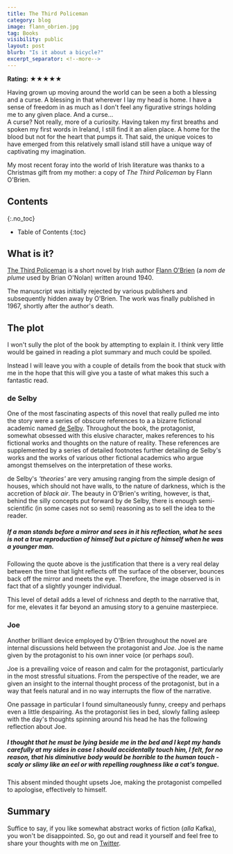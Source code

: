 ```yaml
---
title: The Third Policeman
category: blog
image: flann_obrien.jpg
tag: Books
visibility: public
layout: post
blurb: "Is it about a bicycle?"
excerpt_separator: <!--more-->
---
```


**Rating:** ★★★★★

Having grown up moving around the world can be seen a both a blessing and a curse. A blessing in that wherever I lay my head is home. I have a sense of freedom in as much as I don't feel any figurative strings holding me to any given place. And a curse...  
A curse? Not really, more of a curiosity. Having taken my first breaths and spoken my first words in Ireland, I still find it an alien place. A home for the blood but not for the heart that pumps it. That said, the unique voices to have emerged from this relatively small island still have a unique way of captivating my imagination.

My most recent foray into the world of Irish literature was thanks to a Christmas gift from my mother: a copy of *The Third Policeman* by Flann O'Brien.

## Contents
{:.no_toc}

* Table of Contents
{:toc}

## What is it?

[The Third Policeman](https://en.wikipedia.org/wiki/The_Third_Policeman) is a short novel by Irish author [Flann O'Brien](https://en.wikipedia.org/wiki/Flann_O%27Brien) (a *nom de plume* used by Brian O'Nolan) written around 1940.

The manuscript was initially rejected by various publishers and subsequently hidden away by O'Brien. The work was finally published in 1967, shortly after the author's death.

## The plot

I won't sully the plot of the book by attempting to explain it. I think very little would be gained in reading a plot summary and much could be spoiled.

Instead I will leave you with a couple of details from the book that stuck with me in the hope that this will give you a taste of what makes this such a fantastic read.

### de Selby

One of the most fascinating aspects of this novel that really pulled me into the story were a series of obscure references to a a bizarre fictional academic named [de Selby](https://en.wikipedia.org/wiki/De_Selby). Throughout the book, the protagonist, somewhat obsessed with this elusive character, makes references to his fictional works and thoughts on the nature of reality. These references are supplemented by a series of detailed footnotes further detailing de Selby's works and the works of various other fictional academics who argue amongst themselves on the interpretation of these works.

de Selby's *'theories'* are very amusing ranging from the simple design of houses, which should not have walls, to the nature of darkness, which is the accretion of *black air*. The beauty in O'Brien's writing, however, is that, behind the silly concepts put forward by de Selby, there is enough semi-scientific (in some cases not so semi) reasoning as to sell the idea to the reader.

##### If a man stands before a mirror and sees in it his reflection, what he sees is not a true reproduction of himself but a picture of himself when he was a younger man.

Following the quote above is the justification that there is a very real delay between the time that light reflects off the surface of the observer, bounces back off the mirror and meets the eye. Therefore, the image observed is in fact that of a slightly younger individual.

This level of detail adds a level of richness and depth to the narrative that, for me, elevates it far beyond an amusing story to a genuine masterpiece.

### Joe

Another brilliant device employed by O'Brien throughout the novel are internal discussions held between the protagonist and *Joe*. Joe is the name given by the protagonist to his own inner voice (or perhaps *soul*).

Joe is a prevailing voice of reason and calm for the protagonist, particularly in the most stressful situations. From the perspective of the reader, we are given an insight to the internal thought process of the protagonist, but in a way that feels natural and in no way interrupts the flow of the narrative.

One passage in particular I found simultaneously funny, creepy and perhaps even a little despairing. As the protagonist lies in bed, slowly falling asleep with the day's thoughts spinning around his head he has the following reflection about Joe.

##### I thought that he must be lying beside me in the bed and I kept my hands carefully at my sides in case I should accidentally touch him, I felt, for no reason, that his diminutive body would be horrible to the human touch - scaly or slimy like an eel or with repelling roughness like a cat's tongue.

This absent minded thought upsets Joe, making the protagonist compelled to apologise, effectively to himself.

## Summary

Suffice to say, if you like somewhat abstract works of fiction (*alla* Kafka), you won't be disappointed. So, go out and read it yourself and feel free to share your thoughts with me on [Twitter](https://twitter.com/Sam_Farrens).
